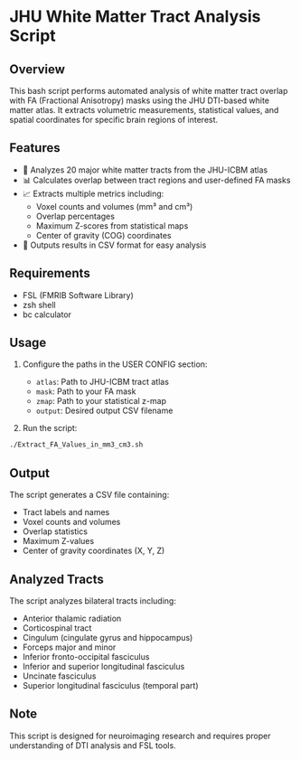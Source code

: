# JHU White Matter Tract Analysis Script

## Overview
This bash script performs automated analysis of white matter tract overlap with FA (Fractional Anisotropy) masks using the JHU DTI-based white matter atlas. It extracts volumetric measurements, statistical values, and spatial coordinates for specific brain regions of interest.

## Features
- 🧠 Analyzes 20 major white matter tracts from the JHU-ICBM atlas
- 📊 Calculates overlap between tract regions and user-defined FA masks
- 📈 Extracts multiple metrics including:
  - Voxel counts and volumes (mm³ and cm³)
  - Overlap percentages
  - Maximum Z-scores from statistical maps
  - Center of gravity (COG) coordinates
- 📁 Outputs results in CSV format for easy analysis

## Requirements
- FSL (FMRIB Software Library)
- zsh shell
- bc calculator

## Usage
1. Configure the paths in the USER CONFIG section:
   - `atlas`: Path to JHU-ICBM tract atlas
   - `mask`: Path to your FA mask
   - `zmap`: Path to your statistical z-map
   - `output`: Desired output CSV filename

2. Run the script:
```bash
./Extract_FA_Values_in_mm3_cm3.sh
```

## Output
The script generates a CSV file containing:
- Tract labels and names
- Voxel counts and volumes
- Overlap statistics
- Maximum Z-values
- Center of gravity coordinates (X, Y, Z)

## Analyzed Tracts
The script analyzes bilateral tracts including:
- Anterior thalamic radiation
- Corticospinal tract
- Cingulum (cingulate gyrus and hippocampus)
- Forceps major and minor
- Inferior fronto-occipital fasciculus
- Inferior and superior longitudinal fasciculus
- Uncinate fasciculus
- Superior longitudinal fasciculus (temporal part)

## Note
This script is designed for neuroimaging research and requires proper understanding of DTI analysis and FSL tools.
